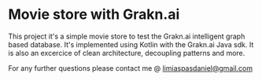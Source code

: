# Movie store with Grakn.ai

This project it's a simple movie store to test the Grakn.ai intelligent graph based database.
It's implemented using Kotlin with the Grakn.ai Java sdk.
It is also an excercice of clean architecture, decoupling patterns and more.

For any further questions please contact me @ limiaspasdaniel@gmail.com

